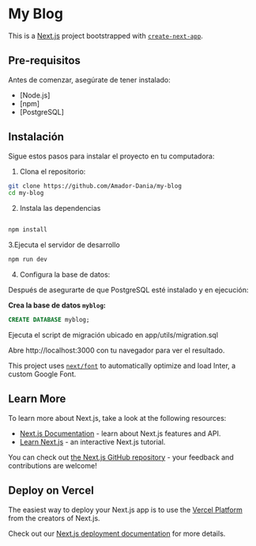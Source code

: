 # My Blog

This is a [Next.js](https://nextjs.org/) project bootstrapped with [`create-next-app`](https://github.com/vercel/next.js/tree/canary/packages/create-next-app).

## Pre-requisitos

Antes de comenzar, asegúrate de tener instalado:

- [Node.js]
- [npm]
- [PostgreSQL]

## Instalación

Sigue estos pasos para instalar el proyecto en tu computadora:

1. Clona el repositorio:

```bash
git clone https://github.com/Amador-Dania/my-blog
cd my-blog

```

2. Instala las dependencias

```bash

npm install


```

3.Ejecuta el servidor de desarrollo

```bash
npm run dev

```

4. Configura la base de datos:

Después de asegurarte de que PostgreSQL esté instalado y en ejecución:

**Crea la base de datos `myblog`:**

```sql
CREATE DATABASE myblog;
```

Ejecuta el script de migración ubicado en app/utils/migration.sql

Abre http://localhost:3000 con tu navegador para ver el resultado.

This project uses [`next/font`](https://nextjs.org/docs/basic-features/font-optimization) to automatically optimize and load Inter, a custom Google Font.

## Learn More

To learn more about Next.js, take a look at the following resources:

- [Next.js Documentation](https://nextjs.org/docs) - learn about Next.js features and API.
- [Learn Next.js](https://nextjs.org/learn) - an interactive Next.js tutorial.

You can check out [the Next.js GitHub repository](https://github.com/vercel/next.js/) - your feedback and contributions are welcome!

## Deploy on Vercel

The easiest way to deploy your Next.js app is to use the [Vercel Platform](https://vercel.com/new?utm_medium=default-template&filter=next.js&utm_source=create-next-app&utm_campaign=create-next-app-readme) from the creators of Next.js.

Check out our [Next.js deployment documentation](https://nextjs.org/docs/deployment) for more details.
